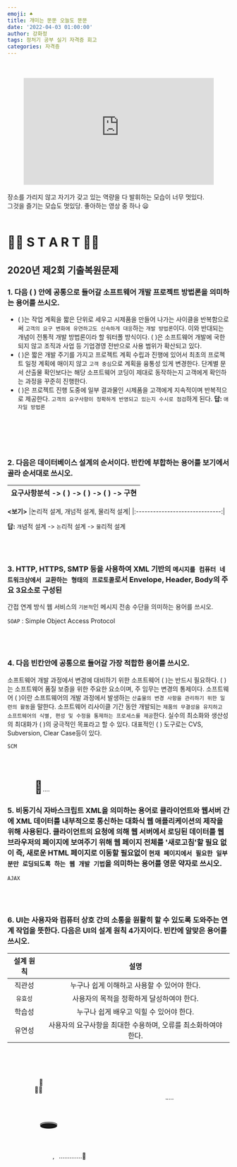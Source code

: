 ```yaml
---
emoji: ♠
title: 개미는 뚠뚠 오늘도 뚠뚠
date: '2022-04-03 01:00:00'
author: 강화정
tags: 정처기 공부 실기 자격증 회고
categories: 자격증
---
```

<br/>
<br/>
<div align="center"><iframe width="430.5" height="242" src="https://www.youtube.com/embed/QL6uBSPqhnI" title="YouTube video player" frameborder="0" allow="accelerometer; autoplay; clipboard-write; encrypted-media; gyroscope; picture-in-picture" allowfullscreen></iframe></div>
<br/>
장소를 가리지 않고 자기가 갖고 있는 역량을 다 발휘하는 모습이 너무 멋있다.<br/>
그것을 즐기는 모습도 멋있당. 좋아하는 영상 중 하나 😦
<br/>
<br/>

#  🐱‍👤 S T A R T 🐱‍👤
## 2020년 제2회 기출복원문제
### 1. 다음 (   ) 안에 공통으로 들어갈 소프트웨어 개발 프로젝트 방법론을 의미하는 용어를 쓰시오.
- (   )는 작업 계획을 짧은 단위로 세우고 시제품을 만들어 나가는 사이클을 반복함으로써 `고객의 요구 변화에 유연하고도 신속하게 대응`하는 `개발 방법론`이다. 이와 반대되는 개념이 전통적 개발 방법론이라 할 워터폴 방식이다. (   )은 소프트웨어 개발에 국한되지 않고 조직과 사업 등 기업경영 전반으로 사용 범위가 확산되고 있다.
- (   )은 짧은 개발 주기를 가지고 프로젝트 계획 수립과 진행에 있어서 최초의 프로젝트 일정 계획에 매이지 않고 `고객 중심`으로 계획을 융통성 있게 변경한다. 단계별 문서 산출물 확인보다는 해당 소프트웨어 코딩이 제대로 동작하는지 고객에게 확인하는 과정을 꾸준히 진행한다.
- (   )은 프로젝트 진행 도중에 일부 결과물인 시제품을 고객에게 지속적이며 반복적으로 제공한다. `고객의 요구사항이 정확하게 반영되고 있는지 수시로 점검`하게 된다.
**답:** `애자일 방법론`
<br/>
<br/>
<br/>
<br/>

### 2. 다음은 데이터베이스 설계의 순서이다. 반칸에 부합하는 용어를 보기에서 골라 순서대로 쓰시오.
|요구사항분석 -> (   ) -> (   ) -> (   ) -> 구현|
|:------------------------------:|

**<보기>**
|논리적 설계, 개넘적 설계, 물리적 설계|
|:------------------------------:|

**답:** `개`념적 설계 -> `논`리적 설계 -> `물`리적 설계
<br/>
<br/>
<br/>
<br/>

### 3. HTTP, HTTPS, SMTP 등을 사용하여 XML 기반의 `메시지를 컴퓨터 네트워크상에서 교환하는 형태의 프로토콜`로서 Envelope, Header, Body의 주요 3요소로 구성된
간접 연계 방식 웹 서비스의 `기본적`인 메시지 전송 수단을 의미하는 용어를 쓰시오.

`SOAP` : Simple Object Access Protocol
<br/>
<br/>
<br/>
<br/>

### 4. 다음 빈칸안에 공통으로 들어갈 가장 적합한 용어를 쓰시오.

소프트웨어 개발 과정에서 변경에 대비하기 위한 소프트웨어 (   )는 반드시 필요하다. (   )는 소프트웨어 품질 보증을 위한 주요한 요소이며, 주 임무는 변경의 통제이다. 소프트웨어 (   )이란
소프트웨어의 개발 과정에서 발생하는 `산출물의 변경 사항을 관리하기 위한 일련의 활동`을 말한다. 소프트웨어 리사이클 기간 동안 개발되는 `제품의 무결성을 유지하고 소프트웨어의 식별, 편성
및 수정을 통제하는 프로세스를 제공`한다. 실수의 최소화와 생산성의 최대화가 (   )의 궁극적인 목표라고 할 수 있다.
대표적인 (   ) 도구로는 CVS, Subversion, Clear Case등이 있다.

`SCM`
<br/>
<br/>
<br/>
<br/>
⠀⠀⠀⠀⠀⠀⠀⠀⠀⠀⠀⠀⠀⠀⠀⠀⠀⠀⠀⠀⠀⠀⠀⠀⠀⠀⠀⠀⠀⠀⠀⠀⠀⠀⠀⠀⠀⠀⠀⠀⠀⠀⠀⠀⠀⠀⠀⠀⠀⠀⠀⠀⠀⠀⠀<span style="font-size:200%">🤪</span>....<br/>
### 5. 비동기식 자바스크립트 XML을 의미하는 용어로 클라이언트와 웹서버 간에 XML 데이터를 내부적으로 통신하는 대화식 웹 애플리케이션의 제작을 위해 사용된다. 클라이언트의 요청에 의해 웹 서버에서 로딩된 데이터를 웹 브라우저의 페이지에 보여주기 위해 웹 페이지 전체를 '새로고침'할 필요 없이 즉, 새로운 HTML 페이지로 이동할 필요없이 `현재 페이지에서 필요한 일부분만 로딩되도록 하는 웹 개발 기법`을 의미하는 용어를 영문 약자로 쓰시오.

`AJAX`
<br/>
<br/>
<br/>
<br/>

### 6. UI는 사용자와 컴퓨터 상호 간의 소통을 원활히 할 수 있도록 도와주는 연계 작업을 뜻한다. 다음은 UI의 설계 원칙 4가지이다. 빈칸에 알맞은 용어를 쓰시오.
|설계 원칙|설명|
|:--------:|:-----------------:|
직관성|누구나 쉽게 이해하고 사용할 수 있어야 한다.
`유효성`|사용자의 목적을 정확하게 달성하여야 한다.
학습성|누구나 쉽게 배우고 익힐 수 있어야 한다.
유연성|사용자의 요구사항을 최대한 수용하며, 오류를 최소화하여야 한다.

<br/>
<br/>
<br/>

⠀⠀⠀⠀⠀⠀⠀💬<br/>
⠀⠀⠀⠀⠀⠀‍🧍‍♀️<br/>
⠀⠀⠀⠀⠀⠀‍⠀⠀⠀⠀⠀⠀⠀⠀⠀⠀⠀⠀⠀⠀⠀⠀⠀⠀⠀⠀⠀⠀⠀⠀⠀⠀⠀⠀⠀<span style="font-size:20%">🐈</span>....<br/>

⠀⠀⠀⠀⠀⠀⠀<span style="font-size:300%">🕳</span><br/>

⠀⠀⠀⠀⠀⠀⠀⠀⠀⠀⠀⠀⠀⠀⠀⠀⠀⠀⠀⠀⠀⠀⠀⠀⠀⠀⠀⠀⠀⠀⠀⠀⠀⠀⠀⠀⠀⠀⠀⠀⠀⠀⠀⠀⠀⠀⠀⠀⠀⠀⠀⠀⠀⠀⠀⠀⠀⠀⠀,⠀.............🐌
```toc

```
